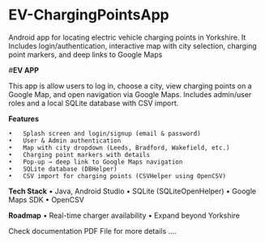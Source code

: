 # EV-ChargingPointsApp

Android app for locating electric vehicle charging points in Yorkshire. It Includes login/authentication, interactive map with city selection, charging point markers, and deep links to Google Maps


#**EV APP**

This  app is allow users to  log in, choose a city, view charging points on a Google Map, and open navigation via Google Maps. Includes admin/user roles and a local SQLite database with CSV import.

**Features**

	•	Splash screen and login/signup (email & password)
	•	User & Admin authentication 
	•	Map with city dropdown (Leeds, Bradford, Wakefield, etc.)
	•	Charging point markers with details
	•	Pop-up → deep link to Google Maps navigation
	•	SQLite database (DBHelper)
	•	CSV import for charging points (CSVHelper using OpenCSV)


**Tech Stack**
	•	Java, Android Studio
	•	SQLite (SQLiteOpenHelper)
	•	Google Maps SDK
	•	OpenCSV

**Roadmap**
	•	Real-time charger availability
	•	Expand beyond Yorkshire

 Check documentation PDF File for more details ....

